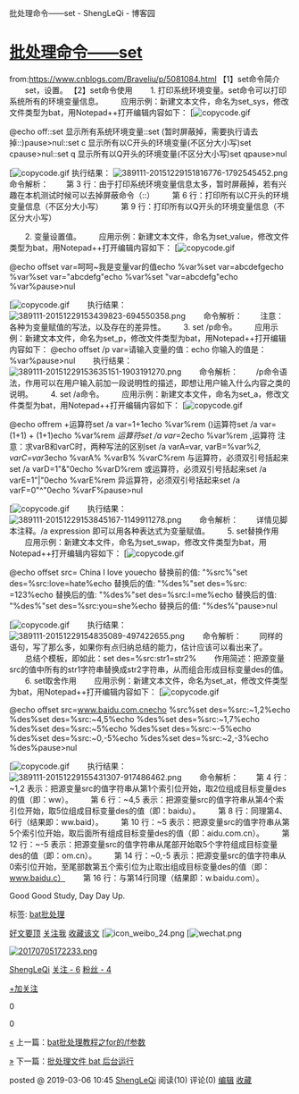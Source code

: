 批处理命令——set - ShengLeQi - 博客园

# [批处理命令——set](https://www.cnblogs.com/sheng-247/p/10481857.html)

from:https://www.cnblogs.com/Braveliu/p/5081084.html
【1】set命令简介
　　set，设置。
【2】set命令使用
　　1. 打印系统环境变量。set命令可以打印系统所有的环境变量信息。
　　应用示例：新建文本文件，命名为set_sys，修改文件类型为bat，用Notepad++打开编辑内容如下：
[![copycode.gif](批处理命令——set%20-%20ShengLeQi%20-%20博客园.md#)

@echo  off::set 显示所有系统环境变量::set (暂时屏蔽掉，需要执行请去掉::)pause>nul::set c 显示所有以C开头的环境变量(不区分大小写)set cpause>nul::set q 显示所有以Q开头的环境变量(不区分大小写)set qpause>nul

[![copycode.gif](批处理命令——set%20-%20ShengLeQi%20-%20博客园.md#)
执行结果：
![389111-20151229151816776-1792545452.png](https://cdn.jsdelivr.net/gh/hjb2722404/myimg/20201231174829.png)
　　命令解析：
　　第 3 行：由于打印系统环境变量信息太多，暂时屏蔽掉，若有兴趣在本机测试时候可以去掉屏蔽命令（::）
　　第 6 行：打印所有以C开头的环境变量信息（不区分大小写）
　　第 9 行：打印所有以Q开头的环境变量信息（不区分大小写）

　　2. 变量设置值。
　　应用示例：新建文本文件，命名为set_value，修改文件类型为bat，用Notepad++打开编辑内容如下：
[![copycode.gif](批处理命令——set%20-%20ShengLeQi%20-%20博客园.md#)

@echo  offset var=呵呵~我是变量var的值echo %var%set var=abcdefgecho %var%set var="abcdefg"echo %var%set "var=abcdefg"echo %var%pause>nul

[![copycode.gif](批处理命令——set%20-%20ShengLeQi%20-%20博客园.md#)
　　执行结果：
![389111-20151229153439823-694550358.png](https://cdn.jsdelivr.net/gh/hjb2722404/myimg/20201231174835.png)
　　命令解析：
　　注意：各种为变量赋值的写法，以及存在的差异性。
　　3. set /p命令。
　　应用示例：新建文本文件，命名为set_p，修改文件类型为bat，用Notepad++打开编辑内容如下：
@echo  offset /p var=请输入变量的值：echo 你输入的值是：%var%pause>nul
　　执行结果：
![389111-20151229153635151-1903191270.png](https://cdn.jsdelivr.net/gh/hjb2722404/myimg/20201231174840.png)
　　命令解析：
　　/p命令语法，作用可以在用户输入前加一段说明性的描述，即想让用户输入什么内容之类的说明。
　　4. set /a命令。
　　应用示例：新建文本文件，命名为set_a，修改文件类型为bat，用Notepad++打开编辑内容如下：
[![copycode.gif](批处理命令——set%20-%20ShengLeQi%20-%20博客园.md#)

@echo  offrem +运算符set /a var=1+1echo %var%rem ()运算符set /a var=(1+1) + (1+1)echo %var%rem *运算符set /a var*=2echo %var%rem ,运算符 注意：求varB和varC时，两种写法的区别set /a varA=var, varB=%var%*2, varC=var*3echo %varA% %varB% %varC%rem 与运算符，必须双引号括起来set /a varD=1"&"0echo %varD%rem 或运算符，必须双引号括起来set /a varE=1"|"0echo %varE%rem 异运算符，必须双引号括起来set /a varF=0"^"0echo %varF%pause>nul

[![copycode.gif](批处理命令——set%20-%20ShengLeQi%20-%20博客园.md#)
　　执行结果：
![389111-20151229153845167-1149911278.png](https://cdn.jsdelivr.net/gh/hjb2722404/myimg/20201231174847.png)
　　命令解析：
　　详情见脚本注释。/a expression 即可以用各种表达式为变量赋值。
　　5. set替换作用
　　应用示例：新建文本文件，命名为set_swap，修改文件类型为bat，用Notepad++打开编辑内容如下：
[![copycode.gif](批处理命令——set%20-%20ShengLeQi%20-%20博客园.md#)

@echo  offset src= China I love youecho 替换前的值: "%src%"set des=%src:love=hate%echo 替换后的值: "%des%"set des=%src: =123%echo 替换后的值: "%des%"set des=%src:I=me%echo 替换后的值: "%des%"set des=%src:you=she%echo 替换后的值: "%des%"pause>nul

[![copycode.gif](批处理命令——set%20-%20ShengLeQi%20-%20博客园.md#)
　　执行结果：
![389111-20151229154835089-497422655.png](https://cdn.jsdelivr.net/gh/hjb2722404/myimg/20201231174851.png)
　　命令解析：
　　同样的语句，写了那么多，如果你有点归纳总结的能力，估计应该可以看出来了。
　　总结个模板，即如此：set des=%src:str1=str2%
　　作用简述：把源变量src的值中所有的str1字符串替换成str2字符串，从而组合形成目标变量des的值。
　　6. set取舍作用
　　应用示例：新建文本文件，命名为set_at，修改文件类型为bat，用Notepad++打开编辑内容如下：
[![copycode.gif](批处理命令——set%20-%20ShengLeQi%20-%20博客园.md#)

@echo  offset src=www.baidu.com.cnecho %src%set des=%src:~1,2%echo %des%set des=%src:~4,5%echo %des%set des=%src:~1,7%echo %des%set des=%src:~5%echo %des%set des=%src:~-5%echo %des%set des=%src:~0,-5%echo %des%set des=%src:~2,-3%echo %des%pause>nul

[![copycode.gif](批处理命令——set%20-%20ShengLeQi%20-%20博客园.md#)
　　执行结果：
![389111-20151229155431307-917486462.png](https://cdn.jsdelivr.net/gh/hjb2722404/myimg/20201231174857.png)
　　命令解析：
　　第 4 行：~1,2 表示：把源变量src的值字符串从第1个索引位开始，取2位组成目标变量des的值（即：ww）。
　　第 6 行：~4,5 表示：把源变量src的值字符串从第4个索引位开始，取5位组成目标变量des的值（即：baidu）。
　　第 8 行：同理第4、6行（结果即：ww.baid）。
　　第 10 行：~5 表示：把源变量src的值字符串从第5个索引位开始，取后面所有组成目标变量des的值（即：aidu.com.cn）。
　　第 12 行：~-5 表示：把源变量src的值字符串从尾部开始取5个字符组成目标变量des的值（即：om.cn）。
　　第 14 行：~0,-5 表示：把源变量src的值字符串从0索引位开始，至尾部数第五个索引位为止取出组成目标变量des的值（即：www.baidu.c）
　　第 16 行：与第14行同理（结果即：w.baidu.com）。

Good Good Study, Day Day Up.

标签: [bat批处理](https://www.cnblogs.com/sheng-247/tag/bat%E6%89%B9%E5%A4%84%E7%90%86/)

 [好文要顶](批处理命令——set%20-%20ShengLeQi%20-%20博客园.md#)  [关注我](批处理命令——set%20-%20ShengLeQi%20-%20博客园.md#)  [收藏该文](批处理命令——set%20-%20ShengLeQi%20-%20博客园.md#)  [![icon_weibo_24.png](批处理命令——set%20-%20ShengLeQi%20-%20博客园.md#)  [![wechat.png](批处理命令——set%20-%20ShengLeQi%20-%20博客园.md#)

 [![20170705172233.png](../_resources/6f4bdd57a3f890416460c8cbb2f45bf4.jpg)](http://home.cnblogs.com/u/sheng-247/)

 [ShengLeQi](http://home.cnblogs.com/u/sheng-247/)
 [关注 - 6](http://home.cnblogs.com/u/sheng-247/followees)
 [粉丝 - 4](http://home.cnblogs.com/u/sheng-247/followers)

 [+加关注](批处理命令——set%20-%20ShengLeQi%20-%20博客园.md#)

 0

 0

[«](https://www.cnblogs.com/sheng-247/p/10481624.html) 上一篇：[bat批处理教程之for的/f参数](https://www.cnblogs.com/sheng-247/p/10481624.html)

[»](https://www.cnblogs.com/sheng-247/p/10528160.html) 下一篇：[批处理文件 bat 后台运行](https://www.cnblogs.com/sheng-247/p/10528160.html)

posted @ 2019-03-06 10:45  [ShengLeQi](https://www.cnblogs.com/sheng-247/) 阅读(10) 评论(0) [编辑](https://i.cnblogs.com/EditPosts.aspx?postid=10481857)  [收藏](https://www.cnblogs.com/sheng-247/p/10481857.html#)